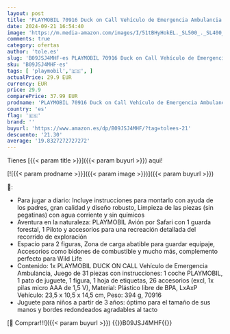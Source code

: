 ```yaml
---
layout: post
title: 'PLAYMOBIL 70916 Duck on Call Vehículo de Emergencia Ambulancia  con luz y Sonido  Juguetes para niños a Partir de 3 años  Multicolor'
date: 2024-09-21 16:54:40
image: 'https://m.media-amazon.com/images/I/51tBHyHokEL._SL500_._SL400_.jpg'
comments: true
category: ofertas
author: 'tole.es'
slug: 'B09JSJ4MHF-es PLAYMOBIL 70916 Duck on Call Vehículo de Emergencia...'
sku: 'B09JSJ4MHF-es'
tags: [ 'playmobil','🇪🇸', ]
actualPrice: 29.9 EUR
currency: EUR
price: 29.9
comparePrice: 37.99 EUR
prodname: 'PLAYMOBIL 70916 Duck on Call Vehículo de Emergencia Ambulancia  con luz y Sonido  Juguetes para niños a Partir de 3 años  Multicolor'
country: 'es'
flag: '🇪🇸'
brand: ''
buyurl: 'https://www.amazon.es/dp/B09JSJ4MHF/?tag=tolees-21'
descuento: '21.30'
average: '19.8327272727272'
---
```


Tienes [{{< param title >}}]({{< param buyurl >}}) aqui!

[![{{< param prodname >}}]({{< param image >}})]({{< param buyurl >}})

🔎:

- Para jugar a diario: Incluye instrucciones para montarlo con ayuda de los padres, gran calidad y diseño robusto, Limpieza de las piezas (sin pegatinas) con agua corriente y sin químicos
- Aventura en la naturaleza: PLAYMOBIL Avión por Safari con 1 guarda forestal, 1 Piloto y accesorios para una recreación detallada del recorrido de exploración
- Espacio para 2 figuras, Zona de carga abatible para guardar equipaje, Accesorios como bidones de combustible y mucho más, complemento perfecto para Wild Life
- Contenido: 1x PLAYMOBIL DUCK ON CALL Vehículo de Emergencia Ambulancia, Juego de 31 piezas con instrucciones: 1 coche PLAYMOBIL, 1 pato de juguete, 1 figura, 1 hoja de etiquetas, 26 accesorios (excl, 1x pilas micro AAA de 1,5 V), Material: Plástico libre de BPA, LxAxP Vehículo: 23,5 x 10,5 x 14,5 cm, Peso: 394 g, 70916
- Juguete para niños a partir de 3 años: óptimo para el tamaño de sus manos y bordes redondeados agradables al tacto

[🛒 Comprar!!!]({{< param buyurl >}})
{{<world>}}B09JSJ4MHF{{</world>}}
